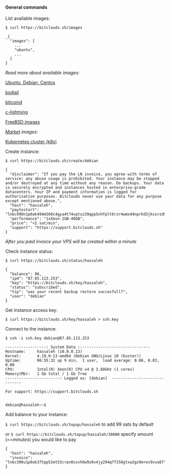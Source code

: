 #### General commands

List available images:

`$ curl https://bitclouds.sh/images`

```
_{
  "images": [
    ...
    "ubuntu",
    ... 
  ]
}
```

*Read more about available images:*

[Ubuntu, Debian, Centos](./linux.md)

[bsdjail](./jail.md)

[bitcoind](./bitcoind.md)

[c-lightning](./bitcoind.md)

[FreeBSD images](./freebsd.md)

*[Market](./market) images:*

[Kubernetes cluster (k8s)](./market/k8s.md)
 
Create instance: 
 
`$ curl https://bitclouds.sh/create/debian`

```
{
  "disclaimer": "If you pay the LN invoice, you agree with terms of service: any abuse usage is prohibited. Your instance may be stopped and/or destroyed at any time without any reason. Do backups. Your data is securely encrypted and instances hosted in enterprise-grade datacenters. Your IP and payment information is logged for authorization purposes. Bitclouds never use your data for any purpose except mentioned above.", 
  "host": "hassaleh", 
  "paytostart": "lnbc990n1p0ak494m560c4gya4t74vptuz39qpp5nhfplt6rzr4wmxd4nprkd3jkssrzd96xxmr0w4j8xxqyjw5qcqpjsp5rw6pu3va62cgajy53qc0dldla93g5rzvxsvzgwxj9xjjysc2sclqrzjqt3xwz3vyes6nm4p8d70mnwh74f0tydeaesw2eut02l80dle29hevzw4suqqgqgqqyqqqqlgqqqqqqgq9q9qy9qsqtg8qrt82t9fy0la0j30rw5g044pt9rfshdcrhzms47jcdp2m6nkkxhvgkfufhtvl3hd3tz7duet5gm46mc2cpmwls47gpvpysrqj5sspa2u99k", 
  "performance": "1xXeon-2GB-40GB", 
  "price": "<1 sat/min", 
  "support": "https://support.bitclouds.sh"
}
```

*After you paid invoice your VPS will be created within a minute*

Check instance status:

`$ curl https://bitclouds.sh/status/hassaleh`

```
{
  "balance": 96, 
  "ip4": "87.85.113.253", 
  "key": "https://bitclouds.sh/key/hassaleh", 
  "status": "subscribed", 
  "tip": "was your recent backup restore succesfull?", 
  "user": "debian"
}
```

Get instance access key:

`$ curl https://bitclouds.sh/key/hassaleh > ssh.key`

Connect to the instance:

`$ ssh -i ssh.key debian@87.85.113.253`

```
------------------: System Data :-------------------------------
Hostname:     hassaleh (10.0.0.13)
Kernel:       4.19.0-13-amd64 (Debian GNU/Linux 10 (buster))
Uptime:       06:55:32 up 9 min,  1 user,  load average: 0.06, 0.03, 0.00
CPU:          Intel(R) Xeon(R) CPU v4 @ 3.60GHz (1 cores)
Memory(Mb):   1 Gb total / 1 Gb free
------------------------: Logged as: [debian]  ------------------------------

For support: https://support.bitclouds.sh


debian@hassaleh:~$ 

```

Add balance to your instance:

`$ curl https://bitclouds.sh/topup/hassaleh` to add 99 sats by default

or `$ curl https://bitclouds.sh/topup/hassaleh/30000` specify amount (*==minutes*) you would like to pay

```
{
  "host": "hassaleh", 
  "invoice": "lnbc300u1p0ak37tpp52et53crpn0ssvh6w9z0v4jy294q7f258gtxw2gz9mres9vuu87lmsjpk423x63sy2s6dxdfkq0vrwcauuwclyzyfqdqadpshxumpd3jkssrzd96xxmr0w4j8xxqyjw5qcqpjsp5tevhmddxe9sc0w2p7s789c4yjmgfdmhtjsu2776cumx7lpgu5hhsrzjqgfursuzjw8vrwhwkut8r0nr62wjt6r8uxmuqu2x3hf2e6jy26z3uzw435qq8zgqqyqqqp9fqqqqqzcqyg9qy9qsq82x88w4ghzheaqgu9nsl3qmcc4hck0um3v2w63tu56j66gyf6zulmmqctvha422kfsptwajcs"
}
```
